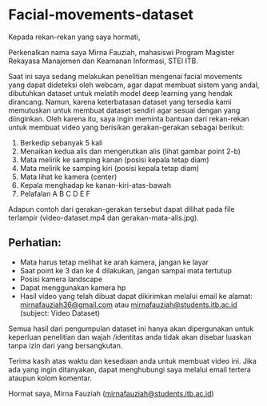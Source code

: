 # Facial-movements-dataset
Kepada rekan-rekan yang saya hormati,

Perkenalkan nama saya Mirna Fauziah, mahasiswi Program Magister Rekayasa Manajemen dan Keamanan Informasi, STEI ITB. 

Saat ini saya sedang melakukan penelitian mengenai facial movements yang dapat dideteksi oleh webcam, agar dapat membuat sistem yang andal, dibutuhkan dataset untuk melatih model deep learning yang hendak dirancang. Namun, karena keterbatasan dataset yang tersedia kami memutuskan untuk membuat dataset sendiri agar sesuai dengan yang diinginkan. Oleh karena itu, saya ingin meminta bantuan dari rekan-rekan untuk membuat video yang berisikan gerakan-gerakan sebagai berikut:
1. Berkedip sebanyak 5 kali 
2. Menaikan kedua alis dan mengerutkan alis (lihat gambar point 2-b)
3. Mata melirik ke samping kanan (posisi kepala tetap diam)
4. Mata melirik ke samping kiri (posisi kepala tetap diam)
5. Mata lihat ke kamera (center) 
6. Kepala menghadap ke kanan-kiri-atas-bawah
7. Pelafalan A B C D E F

Adapun contoh dari gerakan-gerakan tersebut dapat dilihat pada file terlampir (video-dataset.mp4 dan gerakan-mata-alis.jpg).

## Perhatian:
- Mata harus tetap melihat ke arah kamera, jangan ke layar
- Saat point ke 3 dan ke 4 dilakukan, jangan sampai mata tertutup
- Posisi kamera landscape 
- Dapat menggunakan kamera hp
- Hasil video yang telah dibuat dapat dikirimkan melalui email ke alamat: mirnafauziah36@gmail.com atau mirnafauziah@students.itb.ac.id (subject: Video Dataset)

Semua hasil dari pengumpulan dataset ini hanya akan dipergunakan untuk keperluan penelitian dan wajah /identitas anda tidak akan disebar luaskan tanpa izin dari yang bersangkutan.  

Terima kasih atas waktu dan kesediaan anda untuk membuat video ini. Jika ada yang ingin ditanyakan, dapat menghubungi saya melalui email tertera ataupun kolom komentar.

Hormat saya,
Mirna Fauziah
(mirnafauziah@students.itb.ac.id)

